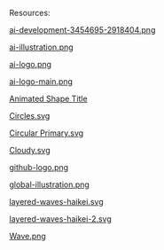 Resources:

[ai-development-3454695-2918404.png](https://iconscout.com/illustration/ai-development-3454695)

[ai-illustration.png](https://www.pinclipart.com/pindetail/ibiwTJm_ai-artificial-intelligence-company-ai-development-png-clipart/)

[ai-logo.png](https://www.cleanpng.com/png-artificial-intelligence-research-synthetic-intelli-5894619/)

[ai-logo-main.png]()

[Animated Shape Title](https://bgjar.com/)

[Circles.svg](https://bgjar.com/)

[Circular Primary.svg](https://bgjar.com/)

[Cloudy.svg](https://bgjar.com/)

[github-logo.png]()

[global-illustration.png](https://www.pngmart.com/image/120813)

[layered-waves-haikei.svg](https://app.haikei.app/)

[layered-waves-haikei-2.svg](https://app.haikei.app/)

[Wave.png](https://bgjar.com/wave)
